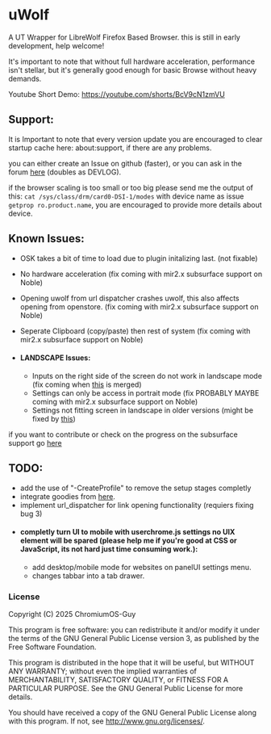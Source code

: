 # uWolf

A UT Wrapper for LibreWolf Firefox Based Browser.
this is still in early development, help welcome!

It's important to note that without full hardware acceleration, performance isn't stellar, but it's generally good enough for basic Browse without heavy demands.

Youtube Short Demo: https://youtube.com/shorts/BcV9cN1zmVU

## Support:
It is Important to note that every version update you are encouraged to clear startup cache here: about:support, if there are any problems.

you can either create an Issue on github (faster), or you can ask in the forum [here](https://forums.ubports.com/topic/11060/uwolf-librewolf) (doubles as DEVLOG).

if the browser scaling is too small or too big please send me the output of this:
```cat /sys/class/drm/card0-DSI-1/modes```  with device name as issue ```getprop ro.product.name```, you are encouraged to provide more details about device.

## Known Issues:
* OSK takes a bit of time to load due to plugin initalizing last. (not fixable)
* No hardware acceleration (fix coming with mir2.x subsurface support on Noble)
* Opening uwolf from url dispatcher crashes uwolf, this also affects opening from openstore. (fix coming with mir2.x subsurface support on Noble)
* Seperate Clipboard (copy/paste) then rest of system (fix coming with mir2.x subsurface support on Noble)

* #### LANDSCAPE Issues:
    * Inputs on the right side of the screen do not work in landscape mode (fix coming when [this](https://gitlab.com/ubports/development/core/lomiri/-/merge_requests/207) is merged)
    * Settings can only be access in portrait mode (fix PROBABLY MAYBE coming with mir2.x subsurface support on Noble) 
    * Settings not fitting screen in landscape in older versions (might be fixed by [this](https://connect.mozilla.org/t5/discussions/firefox-settings-design-share-your-input/m-p/66629/highlight/true#M23625))

if you want to contribute or check on the progress on the subsurface support go [here](https://gitlab.com/ubports/development/core/qtmir/-/merge_requests/83)



## TODO:
* add the use of "-CreateProfile" to remove the setup stages completly
* integrate goodies from [here](https://gitlab.postmarketos.org/postmarketOS/mobile-config-firefox/-/tree/master?ref_type=heads).
* implement url_dispatcher for link opening functionality (requiers fixing bug 3)
* #### completly turn UI to mobile with userchrome.js settings no UIX element will be spared (please help me if you're good at CSS or JavaScript, its not hard just time consuming work.):
    * add desktop/mobile mode for websites on panelUI settings menu.
    * changes tabbar into a tab drawer.


### License

Copyright (C) 2025  ChromiumOS-Guy

This program is free software: you can redistribute it and/or modify it under
the terms of the GNU General Public License version 3, as published by the
Free Software Foundation.

This program is distributed in the hope that it will be useful, but WITHOUT ANY
WARRANTY; without even the implied warranties of MERCHANTABILITY, SATISFACTORY
QUALITY, or FITNESS FOR A PARTICULAR PURPOSE.  See the GNU General Public License
for more details.

You should have received a copy of the GNU General Public License along with
this program. If not, see <http://www.gnu.org/licenses/>.
